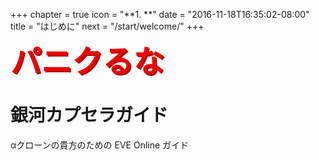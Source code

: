 +++
chapter = true
icon = "**1. **"
date = "2016-11-18T16:35:02-08:00"
title = "はじめに"
next = "/start/welcome/"
+++

### <span style="color:#e00;font-weight:bold;font-size:300%;text-shadow:2px 2px #a00;line-height:100%;">パニクるな</span>

# 銀河カプセラガイド

αクローンの貴方のための EVE Online ガイド